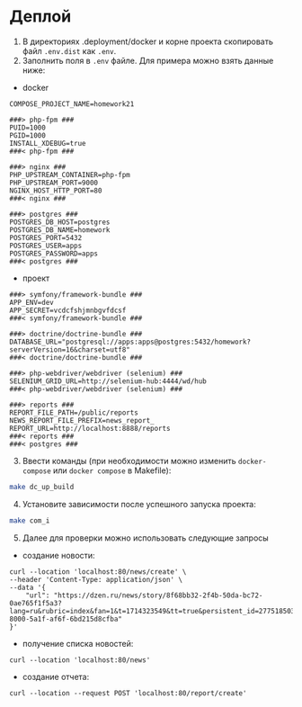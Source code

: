 # Деплой

1) В директориях .deployment/docker и корне проекта скопировать файл `.env.dist` как `.env`.
2) Заполнить поля в `.env` файле. Для примера можно взять данные ниже:
- docker
```dotenv
COMPOSE_PROJECT_NAME=homework21

###> php-fpm ###
PUID=1000
PGID=1000
INSTALL_XDEBUG=true
###< php-fpm ###

###> nginx ###
PHP_UPSTREAM_CONTAINER=php-fpm
PHP_UPSTREAM_PORT=9000
NGINX_HOST_HTTP_PORT=80
###< nginx ###

###> postgres ###
POSTGRES_DB_HOST=postgres
POSTGRES_DB_NAME=homework
POSTGRES_PORT=5432
POSTGRES_USER=apps
POSTGRES_PASSWORD=apps
###< postgres ###
```

- проект
```dotenv
###> symfony/framework-bundle ###
APP_ENV=dev
APP_SECRET=vcdcfshjmnbgvfdcsf
###< symfony/framework-bundle ###

###> doctrine/doctrine-bundle ###
DATABASE_URL="postgresql://apps:apps@postgres:5432/homework?serverVersion=16&charset=utf8"
###< doctrine/doctrine-bundle ###

###> php-webdriver/webdriver (selenium) ###
SELENIUM_GRID_URL=http://selenium-hub:4444/wd/hub
###< php-webdriver/webdriver (selenium) ###

###> reports ###
REPORT_FILE_PATH=/public/reports
NEWS_REPORT_FILE_PREFIX=news_report_
REPORT_URL=http://localhost:8888/reports
###< reports ###
###< postgres ###
```

3) Ввести команды (при необходимости можно изменить `docker-compose` или `docker compose` в Makefile):

```bash
make dc_up_build
```

4) Установите зависимости после успешного запуска проекта:

```bash
make com_i
```

5) Далее для проверки можно использовать следующие запросы
- создание новости:
```shell
curl --location 'localhost:80/news/create' \
--header 'Content-Type: application/json' \
--data '{
    "url": "https://dzen.ru/news/story/8f68bb32-2f4b-50da-bc72-0ae765f1f5a3?lang=ru&rubric=index&fan=1&t=1714323549&tt=true&persistent_id=2775185036&cl4url=936bd4e82cd07c503332e93f68393629&story=25d21ba7-8000-5a1f-af6f-6bd215d8cfba"
}'
```

- получение списка новостей:
```shell
curl --location 'localhost:80/news'
```

- создание отчета:
```shell
curl --location --request POST 'localhost:80/report/create'
```
